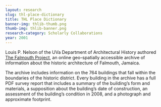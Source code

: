```yaml
---
layout: research
slug: thl-place-dictionary
title: THL Place Dictionary
banner-img: thlib-thumb.png
thumb-img: thlib-banner.png
research-category: Scholarly Collaborations
year: 2001
---
```


Louis P. Nelson of the UVa Department of Architectural History authored [The Falmouth Project](http://falmouth.lib.virginia.edu/), an online geo-spatially accessible archive of information about the historic architecture of Falmouth, Jamaica.

The archive includes information on the 764 buildings that fall within the boundaries of the historic district. Every building in the archive has a full PDF survey report that includes a summary of the building’s form and materials, a supposition about the building’s date of construction, an assessment of the building’s condition in 2008, and a photograph and approximate footprint.
